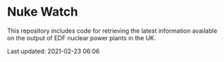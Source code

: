 # Nuke Watch

This repository includes code for retrieving the latest information available on the output of EDF nuclear power plants in the UK.

Last updated: 2021-02-23 06:06